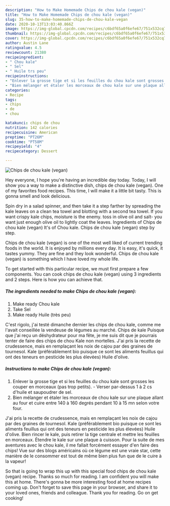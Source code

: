 ```yaml
---
description: "How to Make Homemade Chips de chou kale (vegan)"
title: "How to Make Homemade Chips de chou kale (vegan)"
slug: 35-how-to-make-homemade-chips-de-chou-kale-vegan
date: 2020-10-13T13:03:40.866Z
image: https://img-global.cpcdn.com/recipes/c6bdf65a0f6efe67/751x532cq70/chips-de-chou-kale-vegan-photo-principale-de-la-recette.jpg
thumbnail: https://img-global.cpcdn.com/recipes/c6bdf65a0f6efe67/751x532cq70/chips-de-chou-kale-vegan-photo-principale-de-la-recette.jpg
cover: https://img-global.cpcdn.com/recipes/c6bdf65a0f6efe67/751x532cq70/chips-de-chou-kale-vegan-photo-principale-de-la-recette.jpg
author: Austin Lane
ratingvalue: 4.5
reviewcount: 21380
recipeingredient:
- " Chou kale"
- " Sel"
- " Huile trs peu"
recipeinstructions:
- "Enlever la grosse tige et si les feuilles du chou kale sont grosses les couper en morceaux (pas trop petits). Verser par-dessus 1 à 2 cs d&#39;huile et saupoudrer de sel."
- "Bien mélanger et étaler les morceaux de chou kale sur une plaque allant au four et cuire entre 140 à 160 degrés pendant 10 à 15 mn selon votre four."
categories:
- Recipe
tags:
- chips
- de
- chou

katakunci: chips de chou 
nutrition: 142 calories
recipecuisine: American
preptime: "PT26M"
cooktime: "PT58M"
recipeyield: "4"
recipecategory: Dessert

---
```



![Chips de chou kale (vegan)](https://img-global.cpcdn.com/recipes/c6bdf65a0f6efe67/751x532cq70/chips-de-chou-kale-vegan-photo-principale-de-la-recette.jpg)

Hey everyone, I hope you're having an incredible day today. Today, I will show you a way to make a distinctive dish, chips de chou kale (vegan). One of my favorites food recipes. This time, I will make it a little bit tasty. This is gonna smell and look delicious.

Spin dry in a salad spinner, and then take it a step farther by spreading the kale leaves on a clean tea towel and blotting with a second tea towel. If you want crispy kale chips, moisture is the enemy. toss in olive oil and salt- you want just enough olive oil to lightly coat the leaves. Ingredients of Chips de chou kale (vegan) It&#39;s of Chou kale. Chips de chou kale (vegan) step by step.

Chips de chou kale (vegan) is one of the most well liked of current trending foods in the world. It is enjoyed by millions every day. It is easy, it's quick, it tastes yummy. They are fine and they look wonderful. Chips de chou kale (vegan) is something which I have loved my whole life.


To get started with this particular recipe, we must first prepare a few components. You can cook chips de chou kale (vegan) using 3 ingredients and 2 steps. Here is how you can achieve that.

<!--inarticleads1-->

##### The ingredients needed to make Chips de chou kale (vegan):

1. Make ready  Chou kale
1. Take  Sel
1. Make ready  Huile (très peu)


C&#39;est rigolo, j&#39;ai testé dimanche dernier les chips de chou kale, comme me l&#39;avait conseillée la vendeuse de légumes au marché. Chips de kale Puisque que j&#39;ai reçu un déshydrateur pour ma fête, je me suis dit que je pourrais tenter de faire des chips de chou Kale non mortelles. J&#39;ai pris la recette de crudessence, mais en remplaçant les noix de cajou par des graines de tournesol. Kale (préférablement bio puisque ce sont les aliments feuillus qui ont des teneurs en pesticide les plus élevées) Huile d&#39;olive. 

<!--inarticleads2-->

##### Instructions to make Chips de chou kale (vegan):

1. Enlever la grosse tige et si les feuilles du chou kale sont grosses les couper en morceaux (pas trop petits). - Verser par-dessus 1 à 2 cs d&#39;huile et saupoudrer de sel.
1. Bien mélanger et étaler les morceaux de chou kale sur une plaque allant au four et cuire entre 140 à 160 degrés pendant 10 à 15 mn selon votre four.


J&#39;ai pris la recette de crudessence, mais en remplaçant les noix de cajou par des graines de tournesol. Kale (préférablement bio puisque ce sont les aliments feuillus qui ont des teneurs en pesticide les plus élevées) Huile d&#39;olive. Bien rincer le kale, puis retirer la tige centrale et mettre les feuilles en morceaux. Étendre le kale sur une plaque à cuisson. Pour la suite de mes aventures avec le chou kale, il me fallait forcément essayer d&#39;en faire des chips! Vue sur des blogs américains où ce légume est une vraie star, cette manière de le consommer est tout de même bien plus fun que de le cuire à la vapeur! 

So that is going to wrap this up with this special food chips de chou kale (vegan) recipe. Thanks so much for reading. I am confident you will make this at home. There's gonna be more interesting food at home recipes coming up. Don't forget to save this page in your browser, and share it to your loved ones, friends and colleague. Thank you for reading. Go on get cooking!
